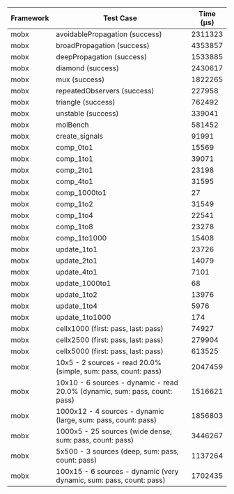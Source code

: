 | Framework | Test Case | Time (μs) |
| --- | --- | --- |
| mobx | avoidablePropagation (success) | 2311323 |
| mobx | broadPropagation (success) | 4353857 |
| mobx | deepPropagation (success) | 1533885 |
| mobx | diamond (success) | 2430617 |
| mobx | mux (success) | 1822265 |
| mobx | repeatedObservers (success) | 227958 |
| mobx | triangle (success) | 762492 |
| mobx | unstable (success) | 339041 |
| mobx | molBench | 581452 |
| mobx | create_signals | 91991 |
| mobx | comp_0to1 | 15569 |
| mobx | comp_1to1 | 39071 |
| mobx | comp_2to1 | 23198 |
| mobx | comp_4to1 | 31595 |
| mobx | comp_1000to1 | 27 |
| mobx | comp_1to2 | 31549 |
| mobx | comp_1to4 | 22541 |
| mobx | comp_1to8 | 23278 |
| mobx | comp_1to1000 | 15408 |
| mobx | update_1to1 | 23726 |
| mobx | update_2to1 | 14079 |
| mobx | update_4to1 | 7101 |
| mobx | update_1000to1 | 68 |
| mobx | update_1to2 | 13976 |
| mobx | update_1to4 | 5976 |
| mobx | update_1to1000 | 174 |
| mobx | cellx1000 (first: pass, last: pass) | 74927 |
| mobx | cellx2500 (first: pass, last: pass) | 279904 |
| mobx | cellx5000 (first: pass, last: pass) | 613525 |
| mobx | 10x5 - 2 sources - read 20.0% (simple, sum: pass, count: pass) | 2047459 |
| mobx | 10x10 - 6 sources - dynamic - read 20.0% (dynamic, sum: pass, count: pass) | 1516621 |
| mobx | 1000x12 - 4 sources - dynamic (large, sum: pass, count: pass) | 1856803 |
| mobx | 1000x5 - 25 sources (wide dense, sum: pass, count: pass) | 3446267 |
| mobx | 5x500 - 3 sources (deep, sum: pass, count: pass) | 1137264 |
| mobx | 100x15 - 6 sources - dynamic (very dynamic, sum: pass, count: pass) | 1702435 |
